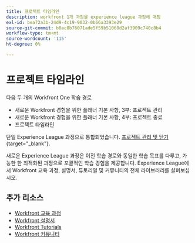 ```yaml
---
title: 프로젝트 타임라인
description: workfront 1개 과정을 experience league 과정에 매핑
exl-id: bea72a3b-24d9-4c19-9032-0b66a3393e29
source-git-commit: b0ac8b76071ade5f59b51060d2af3909c740c8b4
workflow-type: tm+mt
source-wordcount: '115'
ht-degree: 0%

---
```



# 프로젝트 타임라인

다음 두 개의 Workfront One 학습 경로

* 새로운 Workfront 경험을 위한 플래너 기본 사항, 3부: 프로젝트 관리
* 새로운 Workfront 경험을 위한 플래너 기본 사항, 4부: 프로젝트 종료
* 프로젝트 타임라인

단일 Experience League 과정으로 통합되었습니다. [프로젝트 관리 및 닫기](https://experienceleague.adobe.com/?recommended=Workfront-U-1-2022.2.planners){target="_blank"}.

새로운 Experience League 과정은 이전 학습 경로와 동일한 학습 목표를 다루고, 가능한 한 최적화된 과정으로 포괄적인 학습 경험을 제공합니다.  Experience League에서 Workfront 교육 과정, 설명서, 튜토리얼 및 커뮤니티의 전체 라이브러리를 살펴보십시오.

## 추가 리소스

* [Workfront 교육 과정](https://experienceleague.adobe.com/?lang=en&amp;Solution=Workfront#courses)
* [Workfront 설명서](https://experienceleague.adobe.com/docs/workfront.html)
* [Workfront Tutorials](https://experienceleague.adobe.com/docs/workfront-learn/tutorials-workfront/home.html)
* [Workfront 커뮤니티](https://experienceleaguecommunities.adobe.com/t5/workfront/ct-p/workfront)
